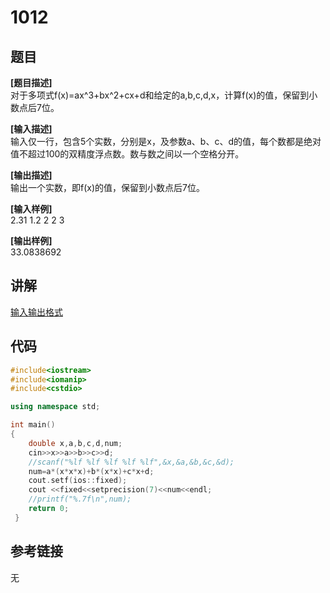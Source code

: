 # 1012
## 题目  
**[题目描述]**  
对于多项式f(x)=ax^3+bx^2+cx+d和给定的a,b,c,d,x，计算f(x)的值，保留到小数点后7位。  

**[输入描述]**   
输入仅一行，包含5个实数，分别是x，及参数a、b、c、d的值，每个数都是绝对值不超过100的双精度浮点数。数与数之间以一个空格分开。  

**[输出描述]**  
输出一个实数，即f(x)的值，保留到小数点后7位。  

**[输入样例]**  
2.31 1.2 2 2 3  

**[输出样例]**  
33.0838692  

## 讲解    
[输入输出格式](a)  

## 代码   

```cpp
#include<iostream>  
#include<iomanip>  
#include<cstdio>  

using namespace std;  

int main()  
{  
	double x,a,b,c,d,num;  
	cin>>x>>a>>b>>c>>d;  
	//scanf("%lf %lf %lf %lf %lf",&x,&a,&b,&c,&d);  
	num=a*(x*x*x)+b*(x*x)+c*x+d;  
	cout.setf(ios::fixed);  
    cout <<fixed<<setprecision(7)<<num<<endl;  
	//printf("%.7f\n",num);  
	return 0;  
 }  
```

## 参考链接
无